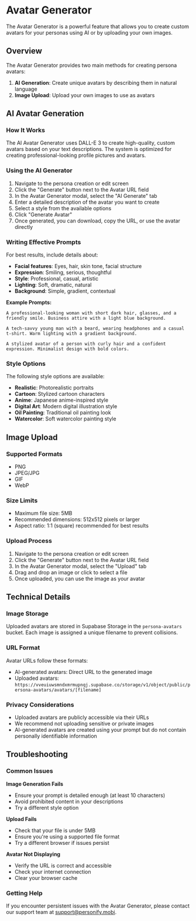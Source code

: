 # Avatar Generator

The Avatar Generator is a powerful feature that allows you to create custom avatars for your personas using AI or by uploading your own images.

## Overview

The Avatar Generator provides two main methods for creating persona avatars:

1. **AI Generation**: Create unique avatars by describing them in natural language
2. **Image Upload**: Upload your own images to use as avatars

## AI Avatar Generation

### How It Works

The AI Avatar Generator uses DALL-E 3 to create high-quality, custom avatars based on your text descriptions. The system is optimized for creating professional-looking profile pictures and avatars.

### Using the AI Generator

1. Navigate to the persona creation or edit screen
2. Click the "Generate" button next to the Avatar URL field
3. In the Avatar Generator modal, select the "AI Generate" tab
4. Enter a detailed description of the avatar you want to create
5. Select a style from the available options
6. Click "Generate Avatar"
7. Once generated, you can download, copy the URL, or use the avatar directly

### Writing Effective Prompts

For best results, include details about:

- **Facial features**: Eyes, hair, skin tone, facial structure
- **Expression**: Smiling, serious, thoughtful
- **Style**: Professional, casual, artistic
- **Lighting**: Soft, dramatic, natural
- **Background**: Simple, gradient, contextual

**Example Prompts:**

```
A professional-looking woman with short dark hair, glasses, and a friendly smile. Business attire with a light blue background.
```

```
A tech-savvy young man with a beard, wearing headphones and a casual t-shirt. Warm lighting with a gradient background.
```

```
A stylized avatar of a person with curly hair and a confident expression. Minimalist design with bold colors.
```

### Style Options

The following style options are available:

- **Realistic**: Photorealistic portraits
- **Cartoon**: Stylized cartoon characters
- **Anime**: Japanese anime-inspired style
- **Digital Art**: Modern digital illustration style
- **Oil Painting**: Traditional oil painting look
- **Watercolor**: Soft watercolor painting style

## Image Upload

### Supported Formats

- PNG
- JPEG/JPG
- GIF
- WebP

### Size Limits

- Maximum file size: 5MB
- Recommended dimensions: 512x512 pixels or larger
- Aspect ratio: 1:1 (square) recommended for best results

### Upload Process

1. Navigate to the persona creation or edit screen
2. Click the "Generate" button next to the Avatar URL field
3. In the Avatar Generator modal, select the "Upload" tab
4. Drag and drop an image or click to select a file
5. Once uploaded, you can use the image as your avatar

## Technical Details

### Image Storage

Uploaded avatars are stored in Supabase Storage in the `persona-avatars` bucket. Each image is assigned a unique filename to prevent collisions.

### URL Format

Avatar URLs follow these formats:

- AI-generated avatars: Direct URL to the generated image
- Uploaded avatars: `https://vveuiuwsmndxmrmupnqj.supabase.co/storage/v1/object/public/persona-avatars/avatars/[filename]`

### Privacy Considerations

- Uploaded avatars are publicly accessible via their URLs
- We recommend not uploading sensitive or private images
- AI-generated avatars are created using your prompt but do not contain personally identifiable information

## Troubleshooting

### Common Issues

**Image Generation Fails**
- Ensure your prompt is detailed enough (at least 10 characters)
- Avoid prohibited content in your descriptions
- Try a different style option

**Upload Fails**
- Check that your file is under 5MB
- Ensure you're using a supported file format
- Try a different browser if issues persist

**Avatar Not Displaying**
- Verify the URL is correct and accessible
- Check your internet connection
- Clear your browser cache

### Getting Help

If you encounter persistent issues with the Avatar Generator, please contact our support team at support@personify.mobi.